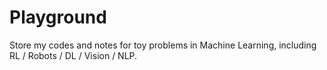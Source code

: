 # Playground

Store my codes and notes for toy problems in Machine Learning, including RL / Robots / DL / Vision / NLP.

